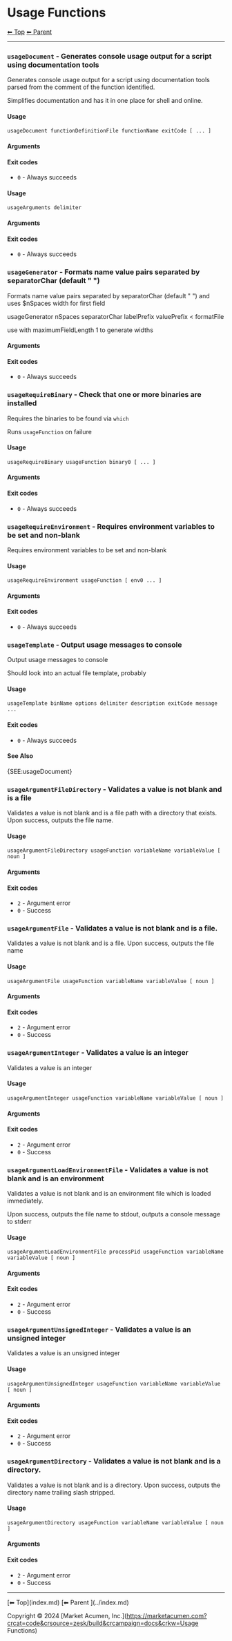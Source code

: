 # Usage Functions

<!-- TEMPLATE header 2 -->
[⬅ Top](index.md) [⬅ Parent ](../index.md)
<hr />


### `usageDocument` - Generates console usage output for a script using documentation tools

Generates console usage output for a script using documentation tools parsed from the comment of the function identified.

Simplifies documentation and has it in one place for shell and online.

#### Usage

    usageDocument functionDefinitionFile functionName exitCode [ ... ]
    

#### Arguments



#### Exit codes

- `0` - Always succeeds

#### Usage

    usageArguments delimiter
    

#### Arguments



#### Exit codes

- `0` - Always succeeds

### `usageGenerator` - Formats name value pairs separated by separatorChar (default " ")

Formats name value pairs separated by separatorChar (default " ") and uses
$nSpaces width for first field

usageGenerator nSpaces separatorChar labelPrefix valuePrefix < formatFile

use with maximumFieldLength 1 to generate widths

#### Arguments



#### Exit codes

- `0` - Always succeeds

### `usageRequireBinary` - Check that one or more binaries are installed

Requires the binaries to be found via `which`

Runs `usageFunction` on failure

#### Usage

    usageRequireBinary usageFunction binary0 [ ... ]
    

#### Arguments



#### Exit codes

- `0` - Always succeeds

### `usageRequireEnvironment` - Requires environment variables to be set and non-blank

Requires environment variables to be set and non-blank

#### Usage

    usageRequireEnvironment usageFunction [ env0 ... ]
    

#### Arguments



#### Exit codes

- `0` - Always succeeds

### `usageTemplate` - Output usage messages to console

Output usage messages to console

Should look into an actual file template, probably

#### Usage

    usageTemplate binName options delimiter description exitCode message ...
    

#### Exit codes

- `0` - Always succeeds

#### See Also

{SEE:usageDocument}


### `usageArgumentFileDirectory` - Validates a value is not blank and is a file

Validates a value is not blank and is a file path with a directory that exists. Upon success, outputs the file name.

#### Usage

    usageArgumentFileDirectory usageFunction variableName variableValue [ noun ]
    

#### Arguments



#### Exit codes

- `2` - Argument error
- `0` - Success

### `usageArgumentFile` - Validates a value is not blank and is a file.

Validates a value is not blank and is a file.
Upon success, outputs the file name

#### Usage

    usageArgumentFile usageFunction variableName variableValue [ noun ]
    

#### Arguments



#### Exit codes

- `2` - Argument error
- `0` - Success

### `usageArgumentInteger` - Validates a value is an integer

Validates a value is an integer

#### Usage

    usageArgumentInteger usageFunction variableName variableValue [ noun ]
    

#### Arguments



#### Exit codes

- `2` - Argument error
- `0` - Success

### `usageArgumentLoadEnvironmentFile` - Validates a value is not blank and is an environment

Validates a value is not blank and is an environment file which is loaded immediately.

Upon success, outputs the file name to stdout, outputs a console message to stderr

#### Usage

    usageArgumentLoadEnvironmentFile processPid usageFunction variableName variableValue [ noun ]
    

#### Arguments



#### Exit codes

- `2` - Argument error
- `0` - Success

### `usageArgumentUnsignedInteger` - Validates a value is an unsigned integer

Validates a value is an unsigned integer

#### Usage

    usageArgumentUnsignedInteger usageFunction variableName variableValue [ noun ]
    

#### Arguments



#### Exit codes

- `2` - Argument error
- `0` - Success

### `usageArgumentDirectory` - Validates a value is not blank and is a directory.

Validates a value is not blank and is a directory. Upon success, outputs the directory name trailing slash stripped.

#### Usage

    usageArgumentDirectory usageFunction variableName variableValue [ noun ]
    

#### Arguments



#### Exit codes

- `2` - Argument error
- `0` - Success

<!-- TEMPLATE footer 4 -->
<hr />
[⬅ Top](index.md) [⬅ Parent ](../index.md)

Copyright &copy; 2024 [Market Acumen, Inc.](https://marketacumen.com?crcat=code&crsource=zesk/build&crcampaign=docs&crkw=Usage Functions)
